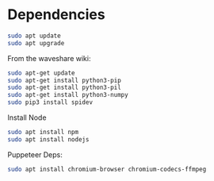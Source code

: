 


# Dependencies
```bash
sudo apt update
sudo apt upgrade
```

From the waveshare wiki:
```bash
sudo apt-get update
sudo apt-get install python3-pip
sudo apt-get install python3-pil
sudo apt-get install python3-numpy
sudo pip3 install spidev
```

Install Node
```bash
sudo apt install npm
sudo apt install nodejs
```

Puppeteer Deps:
```bash
sudo apt install chromium-browser chromium-codecs-ffmpeg
```